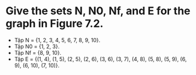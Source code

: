 # Give the sets N, N0, Nf, and E for the graph in Figure 7.2.

* Tập N = {1, 2, 3, 4, 5, 6, 7, 8, 9, 10}.
* Tập N0 = {1, 2, 3}.
* Tập Nf = {8, 9, 10}.
* Tập E = {(1, 4), (1, 5), (2, 5), (2, 6), (3, 6), (3, 7), (4, 8), (5, 8), (5, 9), (6, 9), (6, 10), (7, 10)}.